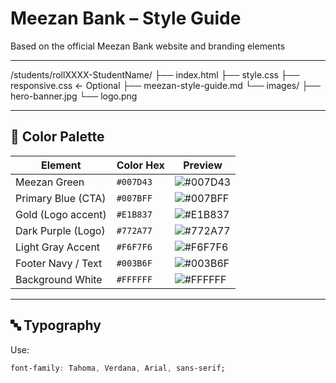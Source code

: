 # Meezan Bank – Style Guide

Based on the official Meezan Bank website and branding elements

---

/students/rollXXXX-StudentName/
├── index.html
├── style.css
├── responsive.css         ← Optional
├── meezan-style-guide.md
└── images/
    ├── hero-banner.jpg
    └── logo.png

---

## 🎨 Color Palette

| Element             | Color Hex   | Preview                                      |
|---------------------|-------------|-----------------------------------------------|
| Meezan Green        | `#007D43`   | ![#007D43](https://via.placeholder.com/15/007D43/000000?text=+) |
| Primary Blue (CTA)  | `#007BFF`   | ![#007BFF](https://via.placeholder.com/15/007BFF/000000?text=+) |
| Gold (Logo accent)  | `#E1B837`   | ![#E1B837](https://via.placeholder.com/15/E1B837/000000?text=+) |
| Dark Purple (Logo)  | `#772A77`   | ![#772A77](https://via.placeholder.com/15/772A77/FFFFFF?text=+) |
| Light Gray Accent   | `#F6F7F6`   | ![#F6F7F6](https://via.placeholder.com/15/F6F7F6/000000?text=+) |
| Footer Navy / Text  | `#003B6F`   | ![#003B6F](https://via.placeholder.com/15/003B6F/FFFFFF?text=+) |
| Background White    | `#FFFFFF`   | ![#FFFFFF](https://via.placeholder.com/15/FFFFFF/000000?text=+) |

---

## 🔤 Typography

Use:
```css
font-family: Tahoma, Verdana, Arial, sans-serif;
